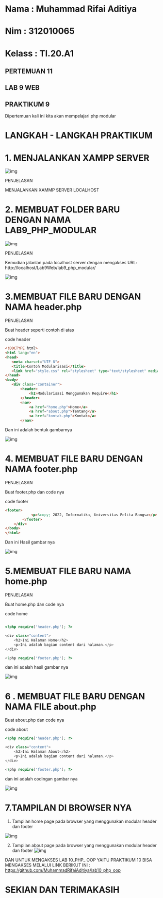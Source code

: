 # Nama      : Muhammad Rifai Aditiya
# Nim       : 312010065
# Kelass    : TI.20.A1

## PERTEMUAN 11
## LAB 9 WEB
## PRAKTIKUM 9

Dipertemuan kali ini kita akan mempelajari php modular 

# LANGKAH - LANGKAH PRAKTIKUM

# 1. MENJALANKAN XAMPP SERVER

![img](img/1.png)

PENJELASAN 

MENJALANKAN XAMMP SERVER LOCALHOST

# 2. MEMBUAT FOLDER BARU DENGAN NAMA LAB9_PHP_MODULAR

![img](img/2.png)

PENJELASAN

Kemudian jalanlan pada localhost server dengan mengakses URL: http://localhost/Lab9Web/lab9_php_modular/

![img](img/3.png)

# 3.MEMBUAT FILE BARU DENGAN NAMA header.php


PENJELASAN

Buat header seperti contoh di atas

code header

```html
<!DOCTYPE html>
<html lang="en">
<head>
   <meta charset="UTF-8">
   <title>Contoh Modularisasi</title>
   <link href="style.css" rel="stylesheet" type="text/stylesheet" media="screen" />
</head>
<body>
   <div class="container">
       <header>
           <h1>Modularisasi Menggunakan Require</h1>
       </header>
       <nav>
           <a href="home.php">Home</a>
           <a href="about.php">Tentang</a>
           <a href="kontak.php">Kontak</a>
       </nav>
```
Dan ini adalah bentuk gambarnya

![img](img/4.png)

# 4. MEMBUAT FILE BARU DENGAN NAMA footer.php

PENJELASAN

Buat footer.php dan code nya

code footer
```html
<footer>
            <p>&copy; 2022, Informatika, Universitas Pelita Bangsa</p>
        </footer>
    </div>
</body>
</html>
```
Dan ini Hasil gambar nya

![img](img/5.png)
 
# 5.MEMBUAT FILE BARU NAMA home.php


PENJELASAN

Buat home.php dan code nya

code home
```php

<?php require('header.php'); ?>

<div class="content">
    <h2>Ini Halaman Home</h2>
    <p>Ini adalah bagian content dari halaman.</p>
</div>

<?php require('footer.php'); ?>

```
dan ini adalah hasil gambar nya

![img](img/6.png)

# 6 . MEMBUAT FILE BARU DENGAN NAMA FILE about.php

Buat about.php dan code nya

code about
```php
<?php require('header.php'); ?>

<div class="content">
    <h2>Ini Halaman About</h2>
    <p>Ini adalah bagian content dari halaman.</p>
</div>

<?php require('footer.php'); ?>

```
dan ini adalah codingan gambar nya

![img](img/7.png)

# 7.TAMPILAN DI BROWSER NYA

1. Tampilan home page pada browser yang menggunakan modular header dan footer

![img](img/8.png)

2. Tampilan about page pada browser yang menggunakan modular header dan footer
![img](img/9.png)

DAN UNTUK MENGAKSES LAB 10_PHP_ OOP YAITU PRAKTIKUM 10 BISA MENGAKSES MELALUI LINK BERIKUT INI : https://github.com/MuhammadRifaiAditiya/lab10_php_oop

# SEKIAN DAN TERIMAKASIH
